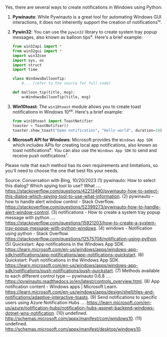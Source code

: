 Yes, there are several ways to create notifications in Windows using Python:

1. **Pywinauto**: While Pywinauto is a great tool for automating Windows GUI interactions, it does not inherently support the creation of notifications¹².

2. **Pywin32**: You can use the `pywin32` library to create system tray popup messages, also known as balloon tips⁴. Here's a brief example:
    ```python
    from win32api import *
    from win32gui import *
    import win32con
    import sys, os
    import struct
    import time

    class WindowsBalloonTip:
        #... (refer to the source for full code)

    def balloon_tip(title, msg):
        w=WindowsBalloonTip(title, msg)
    ```

3. **Win10toast**: The `win10toast` module allows you to create toast notifications in Windows 10⁴⁵. Here's a brief example:
    ```python
    from win10toast import ToastNotifier
    toaster = ToastNotifier()
    toaster.show_toast("Demo notification", "Hello world", duration=10)
    ```

4. **Microsoft API for Windows**: Microsoft provides the `Windows App SDK` which includes APIs for creating local app notifications, also known as toast notifications⁶. You can also use the `Windows App SDK` to send and receive push notifications⁷.

Please note that each method has its own requirements and limitations, so you'll need to choose the one that best fits your needs.

Source: Conversation with Bing, 10/20/2023
(1) pywinauto: How to select this dialog? Which spying tool to use? What .... https://stackoverflow.com/questions/42213490/pywinauto-how-to-select-this-dialog-which-spying-tool-to-use-what-information.
(2) pywinauto -how to handle alert window control - Stack Overflow. https://stackoverflow.com/questions/52399273/pywinauto-how-to-handle-alert-window-control.
(3) notifications - How to create a system tray popup message with python .... https://stackoverflow.com/questions/15921203/how-to-create-a-system-tray-popup-message-with-python-windows.
(4) windows - Notification using python - Stack Overflow. https://stackoverflow.com/questions/12575708/notification-using-python.
(5) Quickstart: App notifications in the Windows App SDK. https://learn.microsoft.com/en-us/windows/apps/windows-app-sdk/notifications/app-notifications/app-notifications-quickstart.
(6) Quickstart: Push notifications in the Windows App SDK. https://learn.microsoft.com/en-us/windows/apps/windows-app-sdk/notifications/push-notifications/push-quickstart.
(7) Methods available to each different control type — pywinauto 0.6.8 .... https://pywinauto.readthedocs.io/en/latest/controls_overview.html.
(8) App notification content - Windows apps | Microsoft Learn. https://learn.microsoft.com/en-us/windows/apps/design/shell/tiles-and-notifications/adaptive-interactive-toasts.
(9) Send notifications to specific users using Azure Notification Hubs .... https://learn.microsoft.com/en-us/azure/notification-hubs/notification-hubs-aspnet-backend-windows-dotnet-wns-notification.
(10) undefined. http://schemas.microsoft.com/appx/manifest/com/windows10.
(11) undefined. http://schemas.microsoft.com/appx/manifest/desktop/windows10.